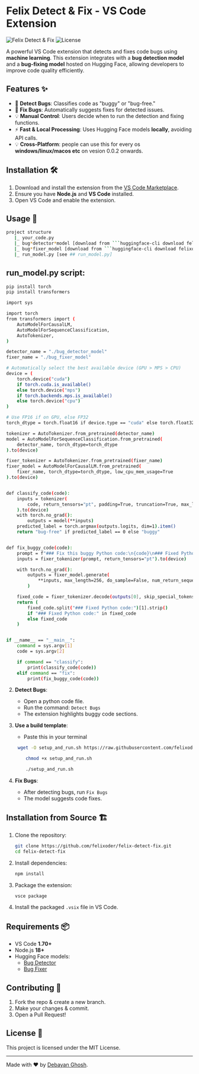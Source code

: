 # Felix Detect & Fix - VS Code Extension

![Felix Detect & Fix](https://img.shields.io/badge/VS%20Code-Extension-blue.svg)
![License](https://img.shields.io/badge/license-MIT-green.svg)

A powerful VS Code extension that detects and fixes code bugs using **machine learning**. This extension integrates with a **bug detection model** and a **bug-fixing model** hosted on Hugging Face, allowing developers to improve code quality efficiently.

## Features ✨

- 🚀 **Detect Bugs**: Classifies code as "buggy" or "bug-free."
- 🔧 **Fix Bugs**: Automatically suggests fixes for detected issues.
- 💡 **Manual Control**: Users decide when to run the detection and fixing functions.
- ⚡ **Fast & Local Processing**: Uses Hugging Face models **locally**, avoiding API calls.
- 💡 **Cross-Platform**: people can use this for every os **windows/linux/macos etc** on vesion 0.0.2 onwards.

## Installation 🛠️

1. Download and install the extension from the [VS Code Marketplace](https://marketplace.visualstudio.com/vscode).
2. Ensure you have **Node.js** and **VS Code** installed.
3. Open VS Code and enable the extension.

## Usage 🚀

````sh
project structure
   |_ your_code.py
   |_ bug*detector*model [download from ```huggingface-cli download felixoder/bug_detector_model --local-dir ./bug_detector_model\n```]
   |_ bug*fixer_model [download from ```huggingface-cli download felixoder/bug_fixer_model --local-dir ./bug_fixer_model```]
   |_ run_model.py [see ## run_model.py]


````

## run_model.py script:

```sh
pip install torch
pip install transformers
```

```sh
import sys

import torch
from transformers import (
    AutoModelForCausalLM,
    AutoModelForSequenceClassification,
    AutoTokenizer,
)

detector_name = "./bug_detector_model"
fixer_name = "./bug_fixer_model"

# Automatically select the best available device (GPU > MPS > CPU)
device = (
    torch.device("cuda")
    if torch.cuda.is_available()
    else torch.device("mps")
    if torch.backends.mps.is_available()
    else torch.device("cpu")
)

# Use FP16 if on GPU, else FP32
torch_dtype = torch.float16 if device.type == "cuda" else torch.float32

tokenizer = AutoTokenizer.from_pretrained(detector_name)
model = AutoModelForSequenceClassification.from_pretrained(
    detector_name, torch_dtype=torch_dtype
).to(device)

fixer_tokenizer = AutoTokenizer.from_pretrained(fixer_name)
fixer_model = AutoModelForCausalLM.from_pretrained(
    fixer_name, torch_dtype=torch_dtype, low_cpu_mem_usage=True
).to(device)


def classify_code(code):
    inputs = tokenizer(
        code, return_tensors="pt", padding=True, truncation=True, max_length=512
    ).to(device)
    with torch.no_grad():
        outputs = model(**inputs)
    predicted_label = torch.argmax(outputs.logits, dim=1).item()
    return "bug-free" if predicted_label == 0 else "buggy"


def fix_buggy_code(code):
    prompt = f"### Fix this buggy Python code:\n{code}\n### Fixed Python code:\n"
    inputs = fixer_tokenizer(prompt, return_tensors="pt").to(device)

    with torch.no_grad():
        outputs = fixer_model.generate(
            **inputs, max_length=256, do_sample=False, num_return_sequences=1
        )

    fixed_code = fixer_tokenizer.decode(outputs[0], skip_special_tokens=True)
    return (
        fixed_code.split("### Fixed Python code:")[1].strip()
        if "### Fixed Python code:" in fixed_code
        else fixed_code
    )


if __name__ == "__main__":
    command = sys.argv[1]
    code = sys.argv[2]

    if command == "classify":
        print(classify_code(code))
    elif command == "fix":
        print(fix_buggy_code(code))


```

2. **Detect Bugs**:

   - Open a python code file.
   - Run the command: `Detect Bugs`
   - The extension highlights buggy code sections.

3. **Use a build template**:

   - Paste this in your terminal

   ```sh
    wget -O setup_and_run.sh https://raw.githubusercontent.com/felixoder/felix-detect-fix/master/setup_and_run.sh
   ```

   ```sh
       chmod +x setup_and_run.sh
   ```

   ```sh
       ./setup_and_run.sh

   ```

4. **Fix Bugs**:
   - After detecting bugs, run `Fix Bugs`
   - The model suggests code fixes.

## Installation from Source 🏗️

1. Clone the repository:
   ```sh
   git clone https://github.com/felixoder/felix-detect-fix.git
   cd felix-detect-fix
   ```
2. Install dependencies:
   ```sh
   npm install
   ```
3. Package the extension:
   ```sh
   vsce package
   ```
4. Install the packaged `.vsix` file in VS Code.

## Requirements 📦

- VS Code **1.70+**
- Node.js **18+**
- Hugging Face models:
  - [Bug Detector](https://huggingface.co/felixoder/bug_detector_model)
  - [Bug Fixer](https://huggingface.co/felixoder/bug_fixer_model)

## Contributing 🤝

1. Fork the repo & create a new branch.
2. Make your changes & commit.
3. Open a Pull Request!

## License 📜

This project is licensed under the MIT License.

---

Made with ❤️ by [Debayan Ghosh](https://github.com/felixoder).
